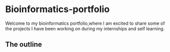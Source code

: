 # Bioinformatics-portfolio
Welcome to my bioinformatics portfolio,where I am excited to share some of the projects I have been working on during my internships and self learning.
## The outline

